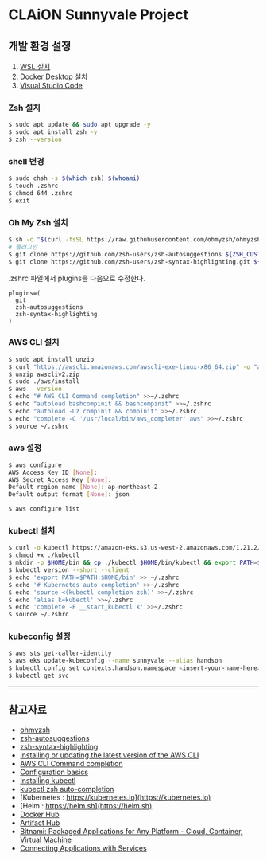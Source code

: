 # CLAiON Sunnyvale Project

## 개발 환경 설정

1. [WSL 설치](https://docs.microsoft.com/ko-kr/windows/wsl/install)
1. [Docker Desktop](https://docs.docker.com/get-docker/) 설치
1. [Visual Studio Code](https://code.visualstudio.com/Download)

### Zsh 설치

```bash
$ sudo apt update && sudo apt upgrade -y
$ sudo apt install zsh -y
$ zsh --version
```

### shell 변경

```bash
$ sudo chsh -s $(which zsh) $(whoami)
$ touch .zshrc
$ chmod 644 .zshrc
$ exit
```

### Oh My Zsh 설치

```bash
$ sh -c "$(curl -fsSL https://raw.githubusercontent.com/ohmyzsh/ohmyzsh/master/tools/install.sh)"
# 플러그인
$ git clone https://github.com/zsh-users/zsh-autosuggestions ${ZSH_CUSTOM:-~/.oh-my-zsh/custom}/plugins/zsh-autosuggestions
$ git clone https://github.com/zsh-users/zsh-syntax-highlighting.git ${ZSH_CUSTOM:-~/.oh-my-zsh/custom}/plugins/zsh-syntax-highlighting
```

.zshrc 파일에서 plugins을 다음으로 수정한다.

```
plugins=(
  git
  zsh-autosuggestions
  zsh-syntax-highlighting
)
```

### AWS CLI 설치

```bash
$ sudo apt install unzip
$ curl "https://awscli.amazonaws.com/awscli-exe-linux-x86_64.zip" -o "awscliv2.zip"
$ unzip awscliv2.zip
$ sudo ./aws/install
$ aws --version
$ echo "# AWS CLI Command completion" >>~/.zshrc
$ echo "autoload bashcompinit && bashcompinit" >>~/.zshrc
$ echo "autoload -Uz compinit && compinit" >>~/.zshrc
$ echo "complete -C '/usr/local/bin/aws_completer' aws" >>~/.zshrc
$ source ~/.zshrc
```

### aws 설정

```bash
$ aws configure
AWS Access Key ID [None]:
AWS Secret Access Key [None]:
Default region name [None]: ap-northeast-2
Default output format [None]: json

$ aws configure list
```

### kubectl 설치

```bash
$ curl -o kubectl https://amazon-eks.s3.us-west-2.amazonaws.com/1.21.2/2021-07-05/bin/linux/amd64/kubectl
$ chmod +x ./kubectl
$ mkdir -p $HOME/bin && cp ./kubectl $HOME/bin/kubectl && export PATH=$PATH:$HOME/bin
$ kubectl version --short --client
$ echo 'export PATH=$PATH:$HOME/bin' >> ~/.zshrc
$ echo '# Kubernetes auto completion' >>~/.zshrc
$ echo 'source <(kubectl completion zsh)' >>~/.zshrc
$ echo 'alias k=kubectl' >>~/.zshrc
$ echo 'complete -F __start_kubectl k' >>~/.zshrc
$ source ~/.zshrc
```

### kubeconfig 설정

```bash
$ aws sts get-caller-identity
$ aws eks update-kubeconfig --name sunnyvale --alias handson
$ kubectl config set contexts.handson.namespace <insert-your-name-here>
$ kubectl get svc
```

---

## 참고자료

- [ohmyzsh](https://github.com/ohmyzsh/ohmyzsh)
- [zsh-autosuggestions](https://github.com/zsh-users/zsh-autosuggestions)
- [zsh-syntax-highlighting](https://github.com/zsh-users/zsh-syntax-highlighting)
- [Installing or updating the latest version of the AWS CLI](https://docs.aws.amazon.com/cli/latest/userguide/getting-started-install.html)
- [AWS CLI Command completion](https://docs.aws.amazon.com/cli/latest/userguide/cli-configure-completion.html)
- [Configuration basics](https://docs.aws.amazon.com/cli/latest/userguide/cli-configure-quickstart.html)
- [Installing kubectl](https://docs.aws.amazon.com/eks/latest/userguide/install-kubectl.html)
- [kubectl zsh auto-completion](https://kubernetes.io/docs/tasks/tools/included/optional-kubectl-configs-zsh/)
- [Kubernetes : https://kubernetes.io](https://kubernetes.io)
- [Helm : https://helm.sh](https://helm.sh)
- [Docker Hub](https://hub.docker.com/)
- [Artifact Hub](https://artifacthub.io/)
- [Bitnami: Packaged Applications for Any Platform - Cloud, Container, Virtual Machine](https://bitnami.com/)
- [Connecting Applications with Services](https://kubernetes.io/docs/concepts/services-networking/connect-applications-service/)
